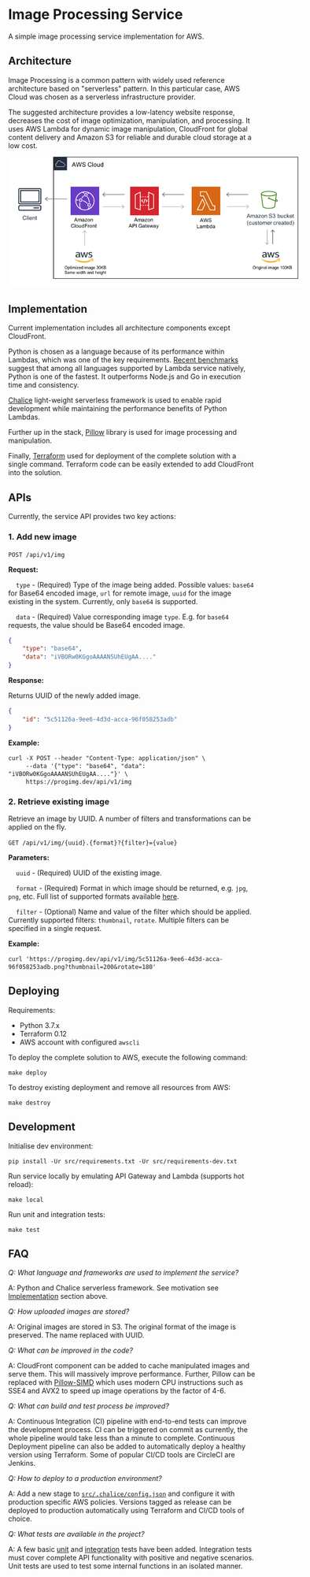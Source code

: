 # Image Processing Service

A simple image processing service implementation for AWS.

## Architecture

Image Processing is a common pattern with widely used reference architecture based on "serverless" pattern. In this particular case, AWS Cloud was chosen as a serverless infrastructure provider.

The suggested architecture provides a low-latency website response, decreases the cost of image optimization, manipulation, and processing. It uses AWS Lambda for dynamic image manipulation, CloudFront for global content delivery and Amazon S3 for reliable and durable cloud storage at a low cost.

<img src="docs/architecture.png"
     alt="Image Processing Service Architecture"
     style="max-width:600px" />

## <a name="implementation"></a>Implementation

Current implementation includes all architecture components except CloudFront.

Python is chosen as a language because of its performance within Lambdas, which was one of the key requirements. [Recent benchmarks](https://medium.com/the-theam-journey/benchmarking-aws-lambda-runtimes-in-2019-part-ii-50e796d3d11b) suggest that among all languages supported by Lambda service natively, Python is one of the fastest. It outperforms Node.js and Go in execution time and consistency.

[Chalice](https://github.com/aws/chalice) light-weight serverless framework is used to enable rapid development while maintaining the performance benefits of Python Lambdas.

Further up in the stack, [Pillow](https://github.com/python-pillow/Pillow) library is used for image processing and manipulation.

Finally, [Terraform](https://www.terraform.io) used for deployment of the complete solution with a single command. Terraform code can be easily extended to add CloudFront into the solution.

## APIs

Currently, the service API provides two key actions:

### 1. Add new image

`POST /api/v1/img`

**Request:**

&nbsp; &nbsp; `type` - (Required) Type of the image being added. Possible values: `base64` for Base64 encoded image, `url` for remote image, `uuid` for the image existing in the system. Currently, only `base64` is supported.

&nbsp; &nbsp; `data` - (Required) Value corresponding image `type`. E.g. for `base64` requests, the value should be Base64 encoded image.

```json
{
    "type": "base64",
    "data": "iVBORw0KGgoAAAANSUhEUgAA...."
}
```

**Response:**

Returns UUID of the newly added image.

```json
{
    "id": "5c51126a-9ee6-4d3d-acca-96f058253adb"
}
```

**Example:**

```
curl -X POST --header "Content-Type: application/json" \
     --data '{"type": "base64", "data": "iVBORw0KGgoAAAANSUhEUgAA...."}' \
     https://progimg.dev/api/v1/img
```

### 2. Retrieve existing image

Retrieve an image by UUID. A number of filters and transformations can be applied on the fly.

`GET /api/v1/img/{uuid}.{format}?{filter}={value}`

**Parameters:**

&nbsp; &nbsp; `uuid` - (Required) UUID of the existing image.

&nbsp; &nbsp; `format` - (Required) Format in which image should be returned, e.g. `jpg`, `png`, etc. Full list of supported formats available [here](https://pillow.readthedocs.io/en/stable/handbook/image-file-formats.html).

&nbsp; &nbsp; `filter` - (Optional) Name and value of the filter which should be applied. Currently supported filters: `thumbnail`, `rotate`. Multiple filters can be specified in a single request.

**Example:**

```
curl 'https://progimg.dev/api/v1/img/5c51126a-9ee6-4d3d-acca-96f058253adb.png?thumbnail=200&rotate=180'
```

## Deploying

Requirements:

* Python 3.7.x
* Terraform 0.12
* AWS account with configured `awscli`

To deploy the complete solution to AWS, execute the following command:

```
make deploy
```

To destroy existing deployment and remove all resources from AWS:

```
make destroy
```

## Development

Initialise dev environment:

```
pip install -Ur src/requirements.txt -Ur src/requirements-dev.txt
```

Run service locally by emulating API Gateway and Lambda (supports hot reload):

```
make local
```

Run unit and integration tests:

```
make test
```

## <a name="faq"></a>FAQ

*Q: What language and frameworks are used to implement the service?*

A: Python and Chalice serverless framework. See motivation see [Implementation](#implementation) section above.

*Q: How uploaded images are stored?*

A: Original images are stored in S3. The original format of the image is preserved. The name replaced with UUID.

*Q: What can be improved in the code?*

A: CloudFront component can be added to cache manipulated images and serve them. This will massively improve performance. Further, Pillow can be replaced with [Pillow-SIMD](https://github.com/uploadcare/pillow-simd) which uses modern CPU instructions such as SSE4 and AVX2 to speed up image operations by the factor of 4-6.

*Q: What can build and test process be improved?*

A: Continuous Integration (CI) pipeline with end-to-end tests can improve the development process. CI can be triggered on commit as currently, the whole pipeline would take less than a minute to complete. Continuous Deployment pipeline can also be added to automatically deploy a healthy version using Terraform. Some of popular CI/CD tools are CircleCI are Jenkins.

*Q: How to deploy to a production environment?*

A: Add a new stage to [`src/.chalice/config.json`](src/.chalice/config.json) and configure it with production specific AWS policies. Versions tagged as release can be deployed to production automatically using Terraform and CI/CD tools of choice.

*Q: What tests are available in the project?*

A: A few basic [unit](src/test/unit) and [integration](src/test/integration) tests have been added. Integration tests must cover complete API functionality with positive and negative scenarios. Unit tests are used to test some internal functions in an isolated manner.
